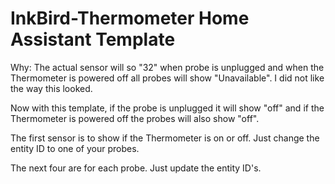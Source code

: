 # InkBird-Thermometer Home Assistant Template

Why:
The actual sensor will so "32" when probe is unplugged and when the Thermometer is powered off all probes will show "Unavailable".
I did not like the way this looked. 

Now with this template, if the probe is unplugged it will show "off" and if the Thermometer is powered off the probes will also show "off".


 The first sensor is to show if the Thermometer is on or off. Just change the entity ID to one of your probes.
 
 The next four are for each probe. Just update the entity ID's.
